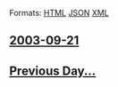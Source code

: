 
Formats: [HTML](2003/09/21/index.html)  [JSON](2003/09/21/index.json)  [XML](2003/09/21/index.xml)  

## [2003-09-21](/news/2003/09/21/index.md)

## [Previous Day...](/news/2003/09/20/index.md)

